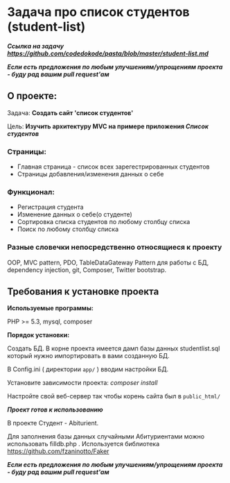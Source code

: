 # Задача про список студентов (student-list)
***Ссылка на задачу https://github.com/codedokode/pasta/blob/master/student-list.md***

**_Если есть предложения по любым улучшениям/упрощениям проекта - буду рад вашим pull request'ам_**

## О проекте:
Задача: **Создать сайт 'список студентов'**

Цель: **Изучить архитектуру MVC на примере приложения _Список студентов_**
### Страницы:
* Главная страница - список всех зарегестрированных студентов
* Страницы добавления/изменения данных о себе

### Функционал:
* Регистрация студента
* Изменение данных о себе(о студенте)
* Сортировка списка студентов по любому столбцу списка
* Поиск по любому столбцу списка

### Разные словечки непосредственно относящиеся к проекту
OOP, MVC pattern, PDO, TableDataGateway Pattern для работы с БД, dependency injection, git, Composer, Twitter bootstrap.

## Требования к установке проекта
**Используемые программы:**

PHP >= 5.3, mysql, composer

**Порядок установки:**

Создать БД. В корне проекта имеется дамп базы данных studentlist.sql который нужно импортировать в вами созданную БД.

В Config.ini ( директории `app/` ) вводим настройки БД.

Установите зависимости проекта: _composer install_

Настройте свой веб-сервер так чтобы корень сайта был в `public_html/` 

_**Проект готов к использованию**_

В проекте Студент - Abiturient.

Для заполнения базы данных случайными Абитуриентами можно использовать filldb.php . Используется библиотека https://github.com/fzaninotto/Faker 

**_Если есть предложения по любым улучшениям/упрощениям проекта - буду рад вашим pull request'ам_**